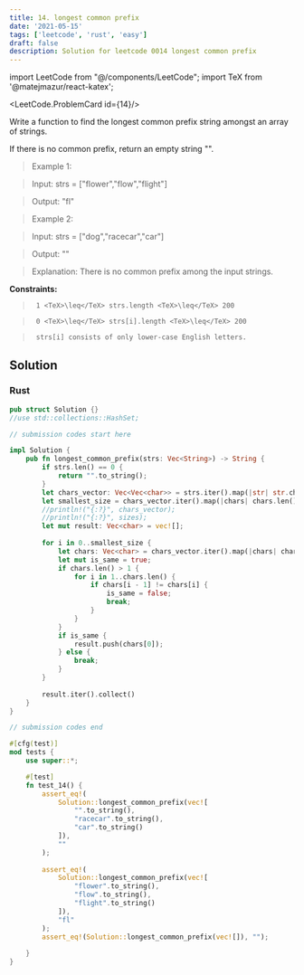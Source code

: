 ```yaml
---
title: 14. longest common prefix
date: '2021-05-15'
tags: ['leetcode', 'rust', 'easy']
draft: false
description: Solution for leetcode 0014 longest common prefix
---
```

import LeetCode from "@/components/LeetCode";
import TeX from '@matejmazur/react-katex';

<LeetCode.ProblemCard id={14}/>
 

  Write a function to find the longest common prefix string amongst an array of strings.

  If there is no common prefix, return an empty string "".

   

 >   Example 1:

  

 >   Input: strs <TeX>=</TeX> ["flower","flow","flight"]

 >   Output: "fl"

  

 >   Example 2:

  

 >   Input: strs <TeX>=</TeX> ["dog","racecar","car"]

 >   Output: ""

 >   Explanation: There is no common prefix among the input strings.

  

   

  **Constraints:**

  

 >   	1 <TeX>\leq</TeX> strs.length <TeX>\leq</TeX> 200

 >   	0 <TeX>\leq</TeX> strs[i].length <TeX>\leq</TeX> 200

 >   	strs[i] consists of only lower-case English letters.


## Solution
### Rust
```rust
pub struct Solution {}
//use std::collections::HashSet;

// submission codes start here

impl Solution {
    pub fn longest_common_prefix(strs: Vec<String>) -> String {
        if strs.len() == 0 {
            return "".to_string();
        }
        let chars_vector: Vec<Vec<char>> = strs.iter().map(|str| str.chars().collect()).collect();
        let smallest_size = chars_vector.iter().map(|chars| chars.len()).min().unwrap();
        //println!("{:?}", chars_vector);
        //println!("{:?}", sizes);
        let mut result: Vec<char> = vec![];
        
        for i in 0..smallest_size {
            let chars: Vec<char> = chars_vector.iter().map(|chars| chars[i]).collect();
            let mut is_same = true;
            if chars.len() > 1 {
                for i in 1..chars.len() {
                    if chars[i - 1] != chars[i] {
                        is_same = false;
                        break;
                    }
                }
            }
            if is_same {
                result.push(chars[0]);
            } else {
                break;
            }
        }
        
        result.iter().collect()
    }
}

// submission codes end

#[cfg(test)]
mod tests {
    use super::*;

    #[test]
    fn test_14() {
        assert_eq!(
            Solution::longest_common_prefix(vec![
                "".to_string(),
                "racecar".to_string(),
                "car".to_string()
            ]),
            ""
        );
        
        assert_eq!(
            Solution::longest_common_prefix(vec![
                "flower".to_string(),
                "flow".to_string(),
                "flight".to_string()
            ]),
            "fl"
        );
        assert_eq!(Solution::longest_common_prefix(vec![]), "");
        
    }
}

```
